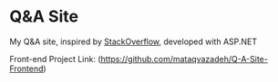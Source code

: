 # Q&A Site

My Q&A site, inspired by [StackOverflow](https://stackoverflow.com), developed with ASP.NET

Front-end Project Link: (https://github.com/mataqvazadeh/Q-A-Site-Frontend)
